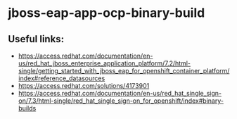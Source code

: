 # jboss-eap-app-ocp-binary-build

## Useful links:
- https://access.redhat.com/documentation/en-us/red_hat_jboss_enterprise_application_platform/7.2/html-single/getting_started_with_jboss_eap_for_openshift_container_platform/index#reference_datasources
- https://access.redhat.com/solutions/4173901
- https://access.redhat.com/documentation/en-us/red_hat_single_sign-on/7.3/html-single/red_hat_single_sign-on_for_openshift/index#binary-builds
